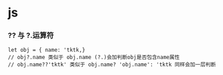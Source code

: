 # js
### ?? 与 ?.运算符
```
let obj = { name: 'tktk,}
// obj?.name 类似于 obj.name (?.)会加判断obj是否包含name属性
// obj.name??'tktk' 类似于 obj.name? 'obj.name': 'tktk 同样会加一层判断
```
